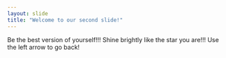 ```yaml
---
layout: slide
title: "Welcome to our second slide!"
---
```

Be the best version of yourself!!! Shine brightly like the star you are!!!
Use the left arrow to go back!
